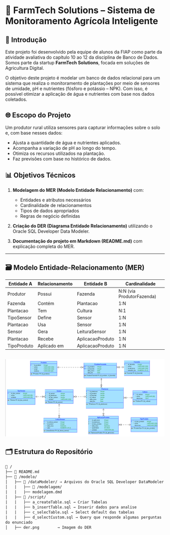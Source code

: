 # 🌾 FarmTech Solutions – Sistema de Monitoramento Agrícola Inteligente
## 📘 Introdução
Este projeto foi desenvolvido pela equipe de alunos da FIAP como parte da atividade avaliativa do capítulo 10 ao 12 da disciplina de Banco de Dados. Somos parte da startup **FarmTech Solutions**, focada em soluções de Agricultura Digital.

O objetivo deste projeto é modelar um banco de dados relacional para um sistema que realiza o monitoramento de plantações por meio de sensores de umidade, pH e nutrientes (fósforo e potássio – NPK). Com isso, é possível otimizar a aplicação de água e nutrientes com base nos dados coletados.

## 🌐 Escopo do Projeto

Um produtor rural utiliza sensores para capturar informações sobre o solo e, com base nesses dados:

- Ajusta a quantidade de água e nutrientes aplicados.
- Acompanha a variação de pH ao longo do tempo.
- Otimiza os recursos utilizados na plantação.
- Faz previsões com base no histórico de dados.

## 📊 Objetivos Técnicos

1. **Modelagem do MER (Modelo Entidade Relacionamento)** com:
   - Entidades e atributos necessários
   - Cardinalidade de relacionamentos
   - Tipos de dados apropriados
   - Regras de negócio definidas

2. **Criação do DER (Diagrama Entidade Relacionamento)** utilizando o Oracle SQL Developer Data Modeler.

3. **Documentação do projeto em Markdown (README.md)** com explicação completa do MER.

---
## 🗃️ Modelo Entidade-Relacionamento (MER)

| Entidade A      | Relacionamento          | Entidade B          | Cardinalidade          |
|------------------|--------------------------|----------------------|--------------------------|
| Produtor         | Possui                   | Fazenda              | N:N (via ProdutorFazenda)|
| Fazenda          | Contém                   | Plantacao            | 1:N                      |
| Plantacao        | Tem                      | Cultura              | N:1                      |
| TipoSensor       | Define                   | Sensor               | 1:N                      |
| Plantacao        | Usa                      | Sensor               | 1:N                      |
| Sensor           | Gera                     | LeituraSensor        | 1:N                      |
| Plantacao        | Recebe                   | AplicacaoProduto     | 1:N                      |
| TipoProduto      | Aplicado em              | AplicacaoProduto     | 1:N                      |

![DER](./modelo/der.png)
---
## 🗂️ Estrutura do Repositório

```plaintext
📁 /
├── 📄 README.md
├── 📁 /modelo/
│   ├── 📁 /dataModeler/ → Arquivos do Oracle SQL Developer DataModeler
│   |   ├── 📁 /modelagem/
|   |   ├── modelagem.dmd
│   ├── 📁 /script/
|   |   ├── a_createTable.sql → Criar Tabelas
|   |   ├── b_insertTable.sql → Inserir dados para analise
|   |   ├── c_selecTable.sql → Select default das tabelas
|   |   ├── d_selectCustom.sql → Query que responde algumas perguntas do enunciado
│   ├── der.png        → Imagem do DER
```
